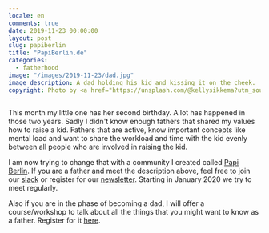 ```yaml
---
locale: en
comments: true
date: 2019-11-23 00:00:00
layout: post
slug: papiberlin
title: "PapiBerlin.de"
categories:
  - fatherhood
image: "/images/2019-11-23/dad.jpg"
image_description: A dad holding his kid and kissing it on the cheek.
copyright: Photo by <a href="https://unsplash.com/@kellysikkema?utm_source=unsplash&amp;utm_medium=referral&amp;utm_content=creditCopyText">Kelly Sikkema</a>
---
```

This month my little one has her second birthday. A lot has happened in
those two years. Sadly I didn't know enough fathers that shared my values
how to raise a kid. Fathers that are active, know important concepts like
mental load and want to share the workload and time with the kid evenly between
all people who are involved in raising the kid.

I am now trying to change that with a community I created called [Papi Berlin](https://papiberlin.de).
If you are a father and meet the description above, feel free to join our
[slack](https://papiberlin.de/pages/slack) or register for our [newsletter](https://papiberlin.de/newsletter). Starting in January 2020 we try to meet regularly.

Also if you are in the phase of becoming a dad, I will offer a course/workshop
to talk about all the things that you might want to know as a father. Register
for it [here](https://papiberlin.de/pages/beginner-kurs).
